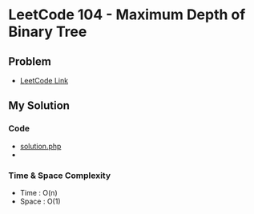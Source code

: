 # LeetCode 104 - Maximum Depth of Binary Tree

## Problem  
- [LeetCode Link](https://leetcode.com/problems/maximum-depth-of-binary-tree/)

## My Solution

### Code
- [solution.php](./solution.php)
- 

### Time & Space Complexity
- Time  : O(n)
- Space : O(1)
